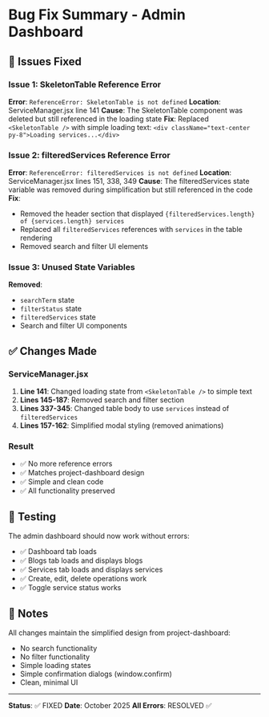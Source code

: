 # Bug Fix Summary - Admin Dashboard

## 🐛 Issues Fixed

### Issue 1: SkeletonTable Reference Error
**Error**: `ReferenceError: SkeletonTable is not defined`
**Location**: ServiceManager.jsx line 141
**Cause**: The SkeletonTable component was deleted but still referenced in the loading state
**Fix**: Replaced `<SkeletonTable />` with simple loading text: `<div className="text-center py-8">Loading services...</div>`

### Issue 2: filteredServices Reference Error
**Error**: `ReferenceError: filteredServices is not defined`
**Location**: ServiceManager.jsx lines 151, 338, 349
**Cause**: The filteredServices state variable was removed during simplification but still referenced in the code
**Fix**: 
- Removed the header section that displayed `{filteredServices.length} of {services.length} services`
- Replaced all `filteredServices` references with `services` in the table rendering
- Removed search and filter UI elements

### Issue 3: Unused State Variables
**Removed**: 
- `searchTerm` state
- `filterStatus` state
- `filteredServices` state
- Search and filter UI components

## ✅ Changes Made

### ServiceManager.jsx
1. **Line 141**: Changed loading state from `<SkeletonTable />` to simple text
2. **Lines 145-187**: Removed search and filter section
3. **Lines 337-345**: Changed table body to use `services` instead of `filteredServices`
4. **Lines 157-162**: Simplified modal styling (removed animations)

### Result
- ✅ No more reference errors
- ✅ Matches project-dashboard design
- ✅ Simple and clean code
- ✅ All functionality preserved

## 🎯 Testing

The admin dashboard should now work without errors:
- ✅ Dashboard tab loads
- ✅ Blogs tab loads and displays blogs
- ✅ Services tab loads and displays services
- ✅ Create, edit, delete operations work
- ✅ Toggle service status works

## 📝 Notes

All changes maintain the simplified design from project-dashboard:
- No search functionality
- No filter functionality
- Simple loading states
- Simple confirmation dialogs (window.confirm)
- Clean, minimal UI

---

**Status**: ✅ FIXED
**Date**: October 2025
**All Errors**: RESOLVED ✅

